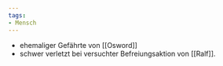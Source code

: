 ```yaml
---
tags:
- Mensch 
---
```


- ehemaliger Gefährte von [[Osword]]
- schwer verletzt bei versuchter Befreiungsaktion von [[Ralf]].
